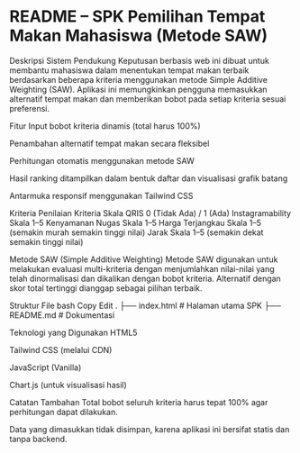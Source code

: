 # README – SPK Pemilihan Tempat Makan Mahasiswa (Metode SAW)
Deskripsi
Sistem Pendukung Keputusan berbasis web ini dibuat untuk membantu mahasiswa dalam menentukan tempat makan terbaik berdasarkan beberapa kriteria menggunakan metode Simple Additive Weighting (SAW). Aplikasi ini memungkinkan pengguna memasukkan alternatif tempat makan dan memberikan bobot pada setiap kriteria sesuai preferensi.

Fitur
Input bobot kriteria dinamis (total harus 100%)

Penambahan alternatif tempat makan secara fleksibel

Perhitungan otomatis menggunakan metode SAW

Hasil ranking ditampilkan dalam bentuk daftar dan visualisasi grafik batang

Antarmuka responsif menggunakan Tailwind CSS

Kriteria Penilaian
Kriteria	Skala
QRIS	0 (Tidak Ada) / 1 (Ada)
Instagramability	Skala 1–5
Kenyamanan Nugas	Skala 1–5
Harga Terjangkau	Skala 1–5 (semakin murah semakin tinggi nilai)
Jarak	Skala 1–5 (semakin dekat semakin tinggi nilai)

Metode SAW (Simple Additive Weighting)
Metode SAW digunakan untuk melakukan evaluasi multi-kriteria dengan menjumlahkan nilai-nilai yang telah dinormalisasi dan dikalikan dengan bobot kriteria. Alternatif dengan skor total tertinggi dianggap sebagai pilihan terbaik.

Struktur File
bash
Copy
Edit
.
├── index.html       # Halaman utama SPK
├── README.md        # Dokumentasi

Teknologi yang Digunakan
HTML5

Tailwind CSS (melalui CDN)

JavaScript (Vanilla)

Chart.js (untuk visualisasi hasil)

Catatan Tambahan
Total bobot seluruh kriteria harus tepat 100% agar perhitungan dapat dilakukan.

Data yang dimasukkan tidak disimpan, karena aplikasi ini bersifat statis dan tanpa backend.

